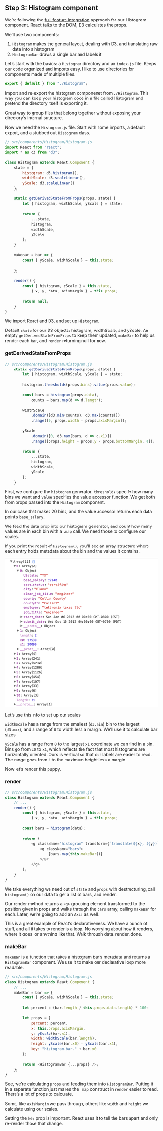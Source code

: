 
## Step 3: Histogram component

We’re following the [full-feature
integration](https://swizec1.teachable.com/courses/react-for-data-visualization/lectures/6887740#full-feature-integration)
approach for our Histogram component. React talks to the DOM, D3
calculates the props.

We’ll use two components:

1.  `Histogram` makes the general layout, dealing with D3, and
    translating raw data into a histogram
2.  `HistogramBar` draws a single bar and labels it

Let’s start with the basics: a `Histogram` directory and an `index.js`
file. Keeps our code organized and imports easy. I like to use
directories for components made of multiple files.

``` javascript
export { default } from "./Histogram";
```

Import and re-export the histogram componenet from `./Histogram`. This
way you can keep your histogram code in a file called Histogram and
pretend the directory itself is exporting it.

Great way to group files that belong together without exposing your
directory’s internal structure.

Now we need the `Histogram.js` file. Start with some imports, a default
export, and a stubbed out `Histogram` class.

``` javascript
// src/components/Histogram/Histogram.js
import React from "react";
import * as d3 from "d3";

class Histogram extends React.Component {
    state = {
        histogram: d3.histogram(),
        widthScale: d3.scaleLinear(),
        yScale: d3.scaleLinear()
    };

    static getDerivedStateFromProps(props, state) {
        let { histogram, widthScale, yScale } = state;

        return {
            ...state,
            histogram,
            widthScale,
            yScale
        };
    }

    makeBar = bar => {
        const { yScale, widthScale } = this.state;

    };

    render() {
        const { histogram, yScale } = this.state,
            { x, y, data, axisMargin } = this.props;
            
        return null;
    }
}
```

We import React and D3, and set up `Histogram`.

Default `state` for our D3 objects: histogram, widthScale, and yScale.
An empty `getDerivedStateFromProps` to keep them updated, `makeBar` to
help us render each bar, and `render` returning null for now.

### getDerivedStateFromProps

``` javascript
// src/components/Histogram/Histogram.js
    static getDerivedStateFromProps(props, state) {
        let { histogram, widthScale, yScale } = state;

        histogram.thresholds(props.bins).value(props.value);

        const bars = histogram(props.data),
            counts = bars.map(d => d.length);

        widthScale
            .domain([d3.min(counts), d3.max(counts)])
            .range([0, props.width - props.axisMargin]);

        yScale
            .domain([0, d3.max(bars, d => d.x1)])
            .range([props.height - props.y - props.bottomMargin, 0]);

        return {
            ...state,
            histogram,
            widthScale,
            yScale
        };
    }
```

First, we configure the `histogram` generator. `thresholds` specify how
many bins we want and `value` specifies the value accessor function. We
get both from props passed into the `Histogram` component.

In our case that makes 20 bins, and the value accessor returns each data
point’s `base_salary`.

We feed the data prop into our histogram generator, and count how many
values are in each bin with a `.map` call. We need those to configure
our scales.

If you print the result of `histogram()`, you’ll see an array structure
where each entry holds metadata about the bin and the values it
contains.

![console.log(this.histogram())](https://raw.githubusercontent.com/Swizec/react-d3js-es6-ebook/2018-version/manuscript/resources/images/es6v2/histogram-data-screenshot.png)

Let’s use this info to set up our scales.

`widthScale` has a range from the smallest (`d3.min`) bin to the largest
(`d3.max`), and a range of `0` to width less a margin. We’ll use it to
calculate bar sizes.

`yScale` has a range from `0` to the largest `x1` coordinate we can find
in a bin. Bins go from `x0` to `x1`, which reflects the fact that most
histograms are horizontally oriented. Ours is vertical so that our
labels are easier to read. The range goes from `0` to the maximum height
less a margin.

Now let’s render this puppy.

### render

``` javascript
// src/components/Histogram/Histogram.js
class Histogram extends React.Component {
    // ...
    render() {
        const { histogram, yScale } = this.state,
            { x, y, data, axisMargin } = this.props;

        const bars = histogram(data);

        return (
            <g className="histogram" transform={`translate(${x}, ${y})`}>
                <g className="bars">
                    {bars.map(this.makeBar))}
                </g>
            </g>
        );
    }
}
```

We take everything we need out of `state` and `props` with
destructuring, call `histogram()` on our data to get a list of bars, and
render.

Our render method returns a `<g>` grouping element transformed to the
position given in props and walks through the `bars` array, calling
`makeBar` for each. Later, we’re going to add an `Axis` as well.

This is a great example of React’s declarativeness. We have a bunch of
stuff, and all it takes to render is a loop. No worrying about how it
renders, where it goes, or anything like that. Walk through data,
render, done.

### makeBar

`makeBar` is a function that takes a histogram bar’s metadata and
returns a `HistogramBar` component. We use it to make our declarative
loop more readable.

``` javascript
// src/components/Histogram/Histogram.js
class Histogram extends React.Component {
    // ...
    makeBar = bar => {
        const { yScale, widthScale } = this.state;

        let percent = (bar.length / this.props.data.length) * 100;

        let props = {
            percent: percent,
            x: this.props.axisMargin,
            y: yScale(bar.x1),
            width: widthScale(bar.length),
            height: yScale(bar.x0) - yScale(bar.x1),
            key: "histogram-bar-" + bar.x0
        };

        return <HistogramBar {...props} />;
    };
}
```

See, we’re calculating `props` and feeding them into `HistogramBar`.
Putting it in a separate function just makes the `.map` construct in
`render` easier to read. There’s a lot of props to calculate.

Some, like `axisMargin` we pass through, others like `width` and
`height` we calculate using our scales.

Setting the `key` prop is important. React uses it to tell the bars
apart and only re-render those that change.
